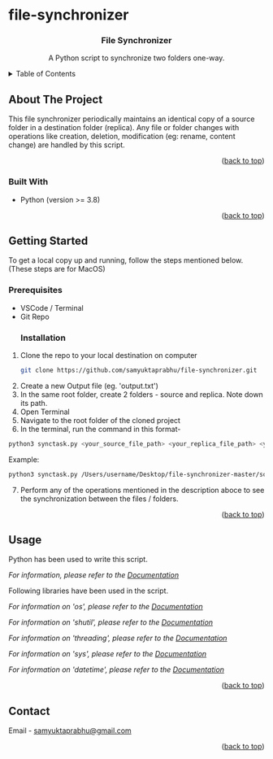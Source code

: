 # file-synchronizer

<a name="readme-top"></a>
<h3 align="center" name="readme-top">File Synchronizer</h3>

  <p align="center">
    A Python script to synchronize two folders one-way. 
</p>

<details>
  <summary>Table of Contents</summary>
  <ol>
    <li>
      <a href="#about-the-project">About The Project</a>
      <ul>
        <li><a href="#built-with">Built With</a></li>
      </ul>
    </li>
    <li>
      <a href="#getting-started">Getting Started</a>
      <ul>
        <li><a href="#prerequisites">Prerequisites</a></li>
        <li><a href="#installation">Installation</a></li>
      </ul>
    </li>
    <li><a href="#usage">Usage</a></li>
    <li><a href="#contact">Contact</a></li>
  </ol>
</details>

## About The Project

This file synchronizer periodically maintains an identical copy of a source folder in a destination folder (replica). 
Any file or folder changes with operations like creation, deletion, modification (eg: rename, content change) are handled by this script.

<p align="right">(<a href="#readme-top">back to top</a>)</p>

### Built With

* Python (version >= 3.8)

<p align="right">(<a href="#readme-top">back to top</a>)</p>

## Getting Started


To get a local copy up and running, follow the steps mentioned below.
(These steps are for MacOS)

### Prerequisites

* VSCode / Terminal
* Git Repo
  ### Installation

1. Clone the repo to your local destination on computer
   ```sh
   git clone https://github.com/samyuktaprabhu/file-synchronizer.git
   ```
2. Create a new Output file (eg. 'output.txt') 
3. In the same root folder, create 2 folders - source and replica. Note down its path.
4. Open Terminal
5. Navigate to the root folder of the cloned project
6. In the terminal, run the command in this format- 
 ```sh
 python3 synctask.py <your_source_file_path> <your_replica_file_path> <your_sync_interval> <your_log_file_path>
   ```
   
   Example: 
 ```sh
 python3 synctask.py /Users/username/Desktop/file-synchronizer-master/source/ /Users/username/Desktop/file-synchronizer-master/replica/ 5 /Users/username/Desktop/file-synchronizer-master/output.txt
   ```
7. Perform any of the operations mentioned in the description aboce to see the synchronization between the files / folders. 
<p align="right">(<a href="#readme-top">back to top</a>)</p>

<!-- USAGE EXAMPLES -->
## Usage

Python has been used to write this script.

_For information, please refer to the [Documentation](https://docs.python.org/3/)_

Following libraries have been used in the script.

_For information on 'os', please refer to the [Documentation](https://docs.python.org/3/library/os.html)_

_For information on 'shutil', please refer to the [Documentation](https://docs.python.org/3/library/shutil.html)_

_For information on 'threading', please refer to the [Documentation](https://docs.python.org/3/library/threading.html)_

_For information on 'sys', please refer to the [Documentation](https://docs.python.org/3/library/sys.html)_

_For information on 'datetime', please refer to the [Documentation](https://docs.python.org/3/library/datetime.html)_

<p align="right">(<a href="#readme-top">back to top</a>)</p>

<!-- CONTACT -->
## Contact

Email - samyuktaprabhu@gmail.com


<p align="right">(<a href="#readme-top">back to top</a>)</p>
